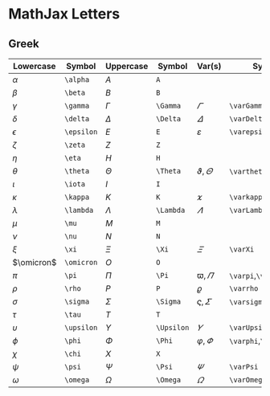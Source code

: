 # MathJax Letters

## Greek

| Lowercase | Symbol | Uppercase | Symbol | Var(s) | Symbol |
|--|--|--|--|--|--|
| $\alpha$ | `\alpha` | $A$ | `A` | | |
| $\beta$ | `\beta` | $B$ | `B` | | |
| $\gamma$ | `\gamma` | $\Gamma$ | `\Gamma` | $\varGamma$ | `\varGamma` |
| $\delta$ | `\delta` | $\Delta$ | `\Delta` | $\varDelta$ | `\varDelta` |
| $\epsilon$ | `\epsilon` | $E$ | `E` | $\varepsilon$ | `\varepsilon` |
| $\zeta$ | `\zeta` | $Z$ | `Z` | | |
| $\eta$ | `\eta` | $H$ | `H` | | |
| $\theta$ | `\theta` | $\Theta$ | `\Theta` | $\vartheta,\varTheta$ | `\vartheta`,`\varTheta` |
| $\iota$ | `\iota` | $I$ | `I` | | |
| $\kappa$ | `\kappa` | $K$ | `K` | $\varkappa$ | `\varkappa` |
| $\lambda$ | `\lambda` | $\Lambda$ | `\Lambda` | $\varLambda$ | `\varLambda` |
| $\mu$ | `\mu` | $M$ | `M` | | |
| $\nu$ | `\nu` | $N$ | `N` | | |
| $\xi$ | `\xi` | $\Xi$ | `\Xi` | $\varXi$ | `\varXi` |
| $\omicron$ | `\omicron` | $O$ | `O` | | |
| $\pi$ | `\pi` | $\Pi$ | `\Pi` | $\varpi,\varPi$ | `\varpi`,`\varPi` |
| $\rho$ | `\rho` | $P$ | `P` | $\varrho$ | `\varrho` |
| $\sigma$ | `\sigma` | $\Sigma$ | `\Sigma` | $\varsigma,\varSigma$ | `\varsigma`,`\varSigma` |
| $\tau$ | `\tau` | $T$ | `T` | | |
| $\upsilon$ | `\upsilon` | $\Upsilon$ | `\Upsilon` | $\varUpsilon$ | `\varUpsilon` |
| $\phi$ | `\phi` | $\Phi$ | `\Phi` | $\varphi,\varPhi$ | `\varphi`,`\varPhi` |
| $\chi$ | `\chi` | $X$ | `X` | | |
| $\psi$ | `\psi` | $\Psi$ | `\Psi` | $\varPsi$ | `\varPsi` |
| $\omega$ | `\omega` | $\Omega$ | `\Omega` | $\varOmega$ | `\varOmega` |
